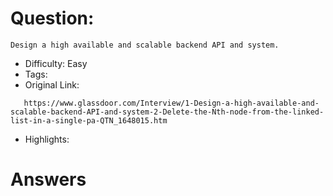 # Question:
```
Design a high available and scalable backend API and system.
```

- Difficulty: Easy
- Tags:
- Original Link:
```
   https://www.glassdoor.com/Interview/1-Design-a-high-available-and-scalable-backend-API-and-system-2-Delete-the-Nth-node-from-the-linked-list-in-a-single-pa-QTN_1648015.htm
```
- Highlights:

# Answers
